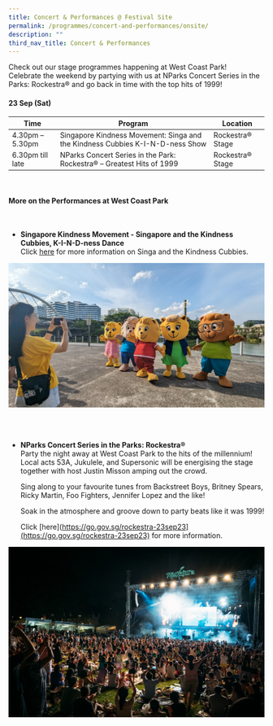 ```yaml
---
title: Concert & Performances @ Festival Site
permalink: /programmes/concert-and-performances/onsite/
description: ""
third_nav_title: Concert & Performances
---
```

Check out our stage programmes happening at West Coast Park! <br>
Celebrate the weekend by partying with us at NParks Concert Series in the Parks: Rockestra® and go back in time with the top hits of 1999!


#### 23 Sep (Sat)


| Time | Program | Location |
| -------- | -------- | -------- |
| 4.30pm – 5.30pm | Singapore Kindness Movement: Singa and the Kindness Cubbies K-I-N-D-ness Show | Rockestra® Stage |
| 6.30pm till late | NParks Concert Series in the Park: Rockestra® – Greatest Hits of 1999 | Rockestra® Stage |




<br>

#### More on the Performances at West Coast Park

<br>

* **Singapore Kindness Movement - Singapore and the Kindness Cubbies, K-I-N-D-ness Dance**<br>
Click [here](https://www.kindness.sg/parents-and-educators/kindsville/) for more information on Singa and the Kindness Cubbies.

![Kindness Cubbies](/images/pxl_20230716_085058241.jpg)

<br>


<br>

* **NParks Concert Series in the Parks: Rockestra®**
<br> Party the night away at West Coast Park to the hits of the millennium! Local acts 53A, Jukulele, and Supersonic will be energising the stage together with host Justin Misson amping out the crowd. 

	Sing along to your favourite tunes from Backstreet Boys, Britney Spears, Ricky Martin, Foo Fighters, Jennifer Lopez and the like!

	Soak in the atmosphere and groove down to party beats like it was 1999! <br>
	
	Click [here](https://go.gov.sg/rockestra-23sep23](https://go.gov.sg/rockestra-23sep23) for more information.

![Concert Series in the Park: Rockestra](/images/rockestra.jpg)
